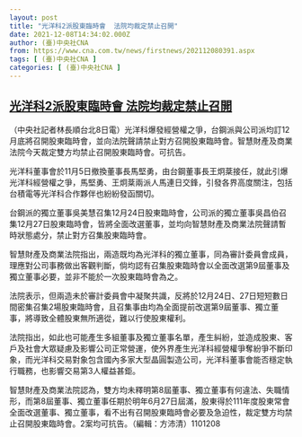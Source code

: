 ```yaml
---
layout: post
title: "光洋科2派股東臨時會  法院均裁定禁止召開"
date: 2021-12-08T14:34:02.000Z
author: (臺)中央社CNA
from: https://www.cna.com.tw/news/firstnews/202112080391.aspx
tags: [ (臺)中央社CNA ]
categories: [ (臺)中央社CNA ]
---
```

<!--1638974042000-->
[光洋科2派股東臨時會  法院均裁定禁止召開](https://www.cna.com.tw/news/firstnews/202112080391.aspx)
------

<div>
<div></div><div><p>（中央社記者林長順台北8日電）光洋科爆發經營權之爭，台鋼派與公司派均訂12月底將召開股東臨時會，並向法院聲請禁止對方召開股東臨時會。智慧財產及商業法院今天裁定雙方均禁止召開股東臨時會。可抗告。</p><p>光洋科董事會於11月5日撤換董事長馬堅勇，由台鋼董事長王炯棻接任，就此引爆光洋科經營權之爭，馬堅勇、王炯棻兩派人馬連日交鋒，引發各界高度關注，包括台積電等光洋科合作夥伴也紛紛發函關切。</p><p>台鋼派的獨立董事吳美慧召集12月24日股東臨時會，公司派的獨立董事吳昌伯召集12月27日股東臨時會，皆將全面改選董事，並均向智慧財產及商業法院聲請暫時狀態處分，禁止對方召集股東臨時會。</p><p>智慧財產及商業法院指出，兩造既均為光洋科的獨立董事，同為審計委員會成員，理應對公司事務做出客觀判斷，倘均認有召集股東臨時會以全面改選第9屆董事及獨立董事必要，並非不能於一次股東臨時會為之。</p><p>法院表示，但兩造未於審計委員會中凝聚共識，反將於12月24日、27日短短數日間密集召集2場股東臨時會，且召集事由均為全面提前改選第9屆董事、獨立董事，將導致全體股東無所適從，難以行使股東權利。</p><p>法院指出，如此也可能產生多組董事及獨立董事名單，產生糾紛，並造成股東、客戶及社會大眾疑慮及影響公司正常營運，使外界產生光洋科經營權爭奪紛爭不斷印象，而光洋科交易對象包含國內多家大型晶圓製造公司，光洋科董事會能否穩定執行職務，也影響交易第3人權益甚鉅。</p><p>智慧財產及商業法院認為，雙方均未釋明第8屆董事、獨立董事有何違法、失職情形，而第8屆董事、獨立董事任期於明年6月27日屆滿，股東得於111年度股東常會全面改選董事、獨立董事，看不出有召開股東臨時會必要及急迫性，裁定雙方均禁止召開股東臨時會。2案均可抗告。（編輯：方沛清）1101208</p></div>
</div>

